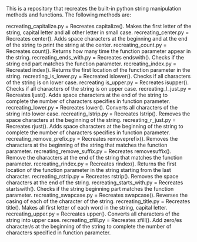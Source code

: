 This is a repository that recreates the built-in python string manipulation methods and functions. The following methods are:

recreating_capitalize.py = Recreates capitalize(). Makes the first letter of the string, capital letter and all other letter in small case.
recreating_center.py = Recreates center(). Adds space characters at the beginning and at the end of the string to print the string at the center.
recreating_count.py = Recreates count(). Returns how many time the function parameter appear in the string.
recreating_ends_with.py = Recreates endswith(). Checks if the string end part matches the function parameter.
recreating_index.py = Recreated index(). Returns the first location of the function parameter in the string.
recreating_is_lower.py = Recreated islower(). Checks if all characters of the string is on lower case.
recreating is_upper.py = Recreates isupper(). Checks if all characters of the string is on upper case.
recreating_l_just.py = Recreates ljust(). Adds space characters at the end of the string to complete the number of characters specifies in function parameter.
recreating_lower.py = Recreates lower(). Converts all characters of the string into lower case.
recreating_lstrip.py = Recreates lstrip(). Removes the space characters at the beginning of the string.
recreating_r_just.py = Recreates rjust(). Adds space characters at the beginning of the string to complete the number of characters specifies in function parameter.
recreating_remove_prefix.py = Recreates removeprefix(). Removes the characters at the beginning of the string that matches the function parameter.
recreating_remove_suffix.py = Recreates removesuffix(). Remove the characters at the end of the string that matches the function parameter.
recreating_rindex.py = Recreates rindex(). Returns the first location of the function parameter in the string starting from the last character.
recreating_rstrip.py = Recreates rstrip(). Removes the space characters at the end of the string.
recreating_starts_with.py = Recreates startswith(). Checks if the string beginning part matches the function parameter.
recreating_swapcase.py = Recreates swapcase(). Reverses the casing of each of the character of the string.
recreating_title.py = Recreates title(). Makes all first letter of each word in the string, capital letter.
recreating_upper.py = Recreates upper(). Converts all characters of the string into upper case.
recreating_zfill.py = Recreates zfill(). Add zero/es character/s at the beginning of the string to complete the number of characters specified in function parameter.